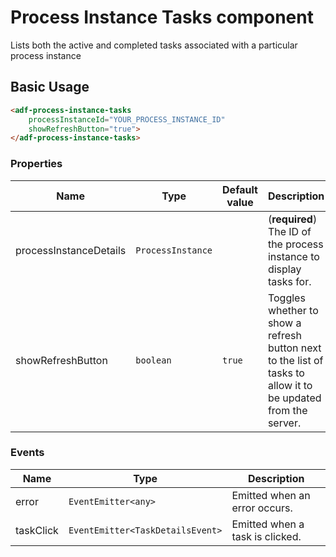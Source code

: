 # Process Instance Tasks component

Lists both the active and completed tasks associated with a particular process instance

## Basic Usage

```html
<adf-process-instance-tasks 
    processInstanceId="YOUR_PROCESS_INSTANCE_ID" 
    showRefreshButton="true">
</adf-process-instance-tasks>
```

### Properties

| Name | Type | Default value | Description |
| ---- | ---- | ------------- | ----------- |
| processInstanceDetails | `ProcessInstance` |  | (**required**) The ID of the process instance to display tasks for.  |
| showRefreshButton | `boolean` | `true` | Toggles whether to show a refresh button next to the list of tasks to allow it to be updated from the server. |

### Events

| Name | Type | Description |
| ---- | ---- | ----------- |
| error | `EventEmitter<any>` | Emitted when an error occurs. |
| taskClick | `EventEmitter<TaskDetailsEvent>` | Emitted when a task is clicked. |
